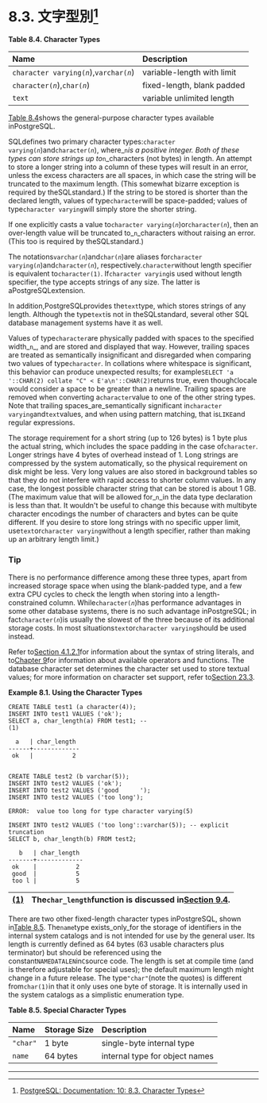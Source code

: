 # 8.3. 文字型別[^1]

**Table 8.4. Character Types**

| Name | Description |
| :--- | :--- |
| `character varying(`_`n`_\),`varchar(`_`n`_\) | variable-length with limit |
| `character(`_`n`_\),`char(`_`n`_\) | fixed-length, blank padded |
| `text` | variable unlimited length |

  


[Table 8.4](https://www.postgresql.org/docs/10/static/datatype-character.html#datatype-character-table)shows the general-purpose character types available inPostgreSQL.

SQLdefines two primary character types:`character varying(`_`n`_\)and`character(`_`n`_\), where_`n`_is a positive integer. Both of these types can store strings up to_`n`_characters \(not bytes\) in length. An attempt to store a longer string into a column of these types will result in an error, unless the excess characters are all spaces, in which case the string will be truncated to the maximum length. \(This somewhat bizarre exception is required by theSQLstandard.\) If the string to be stored is shorter than the declared length, values of type`character`will be space-padded; values of type`character varying`will simply store the shorter string.

If one explicitly casts a value to`character varying(`_`n`_\)or`character(`_`n`_\), then an over-length value will be truncated to_`n`_characters without raising an error. \(This too is required by theSQLstandard.\)

The notations`varchar(`_`n`_\)and`char(`_`n`_\)are aliases for`character varying(`_`n`_\)and`character(`_`n`_\), respectively.`character`without length specifier is equivalent to`character(1)`. If`character varying`is used without length specifier, the type accepts strings of any size. The latter is aPostgreSQLextension.

In addition,PostgreSQLprovides the`text`type, which stores strings of any length. Although the type`text`is not in theSQLstandard, several other SQL database management systems have it as well.

Values of type`character`are physically padded with spaces to the specified width_`n`_, and are stored and displayed that way. However, trailing spaces are treated as semantically insignificant and disregarded when comparing two values of type`character`. In collations where whitespace is significant, this behavior can produce unexpected results; for example`SELECT 'a '::CHAR(2) collate "C" < E'a\n'::CHAR(2)`returns true, even though`C`locale would consider a space to be greater than a newline. Trailing spaces are removed when converting a`character`value to one of the other string types. Note that trailing spaces_are_semantically significant in`character varying`and`text`values, and when using pattern matching, that is`LIKE`and regular expressions.

The storage requirement for a short string \(up to 126 bytes\) is 1 byte plus the actual string, which includes the space padding in the case of`character`. Longer strings have 4 bytes of overhead instead of 1. Long strings are compressed by the system automatically, so the physical requirement on disk might be less. Very long values are also stored in background tables so that they do not interfere with rapid access to shorter column values. In any case, the longest possible character string that can be stored is about 1 GB. \(The maximum value that will be allowed for_`n`_in the data type declaration is less than that. It wouldn't be useful to change this because with multibyte character encodings the number of characters and bytes can be quite different. If you desire to store long strings with no specific upper limit, use`text`or`character varying`without a length specifier, rather than making up an arbitrary length limit.\)

### Tip

There is no performance difference among these three types, apart from increased storage space when using the blank-padded type, and a few extra CPU cycles to check the length when storing into a length-constrained column. While`character(`_`n`_\)has performance advantages in some other database systems, there is no such advantage inPostgreSQL; in fact`character(`_`n`_\)is usually the slowest of the three because of its additional storage costs. In most situations`text`or`character varying`should be used instead.

Refer to[Section 4.1.2.1](https://www.postgresql.org/docs/10/static/sql-syntax-lexical.html#sql-syntax-strings)for information about the syntax of string literals, and to[Chapter 9](https://www.postgresql.org/docs/10/static/functions.html)for information about available operators and functions. The database character set determines the character set used to store textual values; for more information on character set support, refer to[Section 23.3](https://www.postgresql.org/docs/10/static/multibyte.html).

**Example 8.1. Using the Character Types**

```
CREATE TABLE test1 (a character(4));
INSERT INTO test1 VALUES ('ok');
SELECT a, char_length(a) FROM test1; -- 
(1)

  a   | char_length
------+-------------
 ok   |           2


CREATE TABLE test2 (b varchar(5));
INSERT INTO test2 VALUES ('ok');
INSERT INTO test2 VALUES ('good      ');
INSERT INTO test2 VALUES ('too long');

ERROR:  value too long for type character varying(5)

INSERT INTO test2 VALUES ('too long'::varchar(5)); -- explicit truncation
SELECT b, char_length(b) FROM test2;

   b   | char_length
-------+-------------
 ok    |           2
 good  |           5
 too l |           5
```

| [\(1\)](https://www.postgresql.org/docs/10/static/datatype-character.html#co.datatype-char) | The`char_length`function is discussed in[Section 9.4](https://www.postgresql.org/docs/10/static/functions-string.html). |
| :--- | :--- |


  


There are two other fixed-length character types inPostgreSQL, shown in[Table 8.5](https://www.postgresql.org/docs/10/static/datatype-character.html#datatype-character-special-table). The`name`type exists_only_for the storage of identifiers in the internal system catalogs and is not intended for use by the general user. Its length is currently defined as 64 bytes \(63 usable characters plus terminator\) but should be referenced using the constant`NAMEDATALEN`in`C`source code. The length is set at compile time \(and is therefore adjustable for special uses\); the default maximum length might change in a future release. The type`"char"`\(note the quotes\) is different from`char(1)`in that it only uses one byte of storage. It is internally used in the system catalogs as a simplistic enumeration type.

**Table 8.5. Special Character Types**

| Name | Storage Size | Description |
| :--- | :--- | :--- |
| `"char"` | 1 byte | single-byte internal type |
| `name` | 64 bytes | internal type for object names |

---



[^1]: [PostgreSQL: Documentation: 10: 8.3. Character Types](https://www.postgresql.org/docs/10/static/datatype-character.html)

